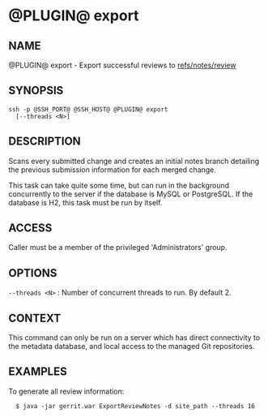 @PLUGIN@ export
===============

NAME
----
@PLUGIN@ export - Export successful reviews to [refs/notes/review](refs-notes-review.html)

SYNOPSIS
--------
```
ssh -p @SSH_PORT@ @SSH_HOST@ @PLUGIN@ export
  [--threads <N>]
```

DESCRIPTION
-----------
Scans every submitted change and creates an initial notes
branch detailing the previous submission information for
each merged change.

This task can take quite some time, but can run in the background
concurrently to the server if the database is MySQL or PostgreSQL.
If the database is H2, this task must be run by itself.

ACCESS
------
Caller must be a member of the privileged 'Administrators' group.

OPTIONS
-------

`--threads <N>`
: Number of concurrent threads to run. By default 2.

CONTEXT
-------
This command can only be run on a server which has direct
connectivity to the metadata database, and local access to the
managed Git repositories.

EXAMPLES
--------
To generate all review information:

```
  $ java -jar gerrit.war ExportReviewNotes -d site_path --threads 16
```
